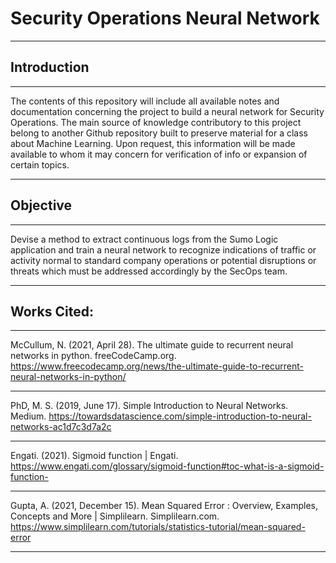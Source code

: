 # Security Operations Neural Network
---
## Introduction
---
The contents of this repository will include all available notes and documentation concerning the project to build a neural network for Security Operations. The main source of knowledge contributory to this project belong to another Github repository built to preserve material for a class about Machine Learning. Upon request, this information will be made available to whom it may concern for verification of info or expansion of certain topics. 

---
## Objective
---
Devise a method to extract continuous logs from the Sumo Logic application and train a neural network to recognize indications of traffic or activity normal to standard company operations or potential disruptions or threats which must be addressed accordingly by the SecOps team.

----
## Works Cited:
---
McCullum, N. (2021, April 28). The ultimate guide to recurrent neural networks in python. freeCodeCamp.org. https://www.freecodecamp.org/news/the-ultimate-guide-to-recurrent-neural-networks-in-python/ 

---
PhD, M. S. (2019, June 17). Simple Introduction to Neural Networks. Medium. https://towardsdatascience.com/simple-introduction-to-neural-networks-ac1d7c3d7a2c

---
Engati. (2021). Sigmoid function | Engati. https://www.engati.com/glossary/sigmoid-function#toc-what-is-a-sigmoid-function-

---
Gupta, A. (2021, December 15). Mean Squared Error : Overview, Examples, Concepts and More | Simplilearn. Simplilearn.com. https://www.simplilearn.com/tutorials/statistics-tutorial/mean-squared-error

---
